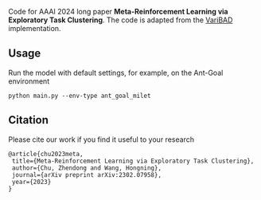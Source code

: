 Code for AAAI 2024 long paper **Meta-Reinforcement Learning via Exploratory Task Clustering**. The code is adapted from the [VariBAD](https://github.com/lmzintgraf/varibad) implementation. 

## Usage
Run the model with default settings, for example, on the Ant-Goal environment
```
python main.py --env-type ant_goal_milet
```

## Citation
Please cite our work if you find it useful to your research
 ```
@article{chu2023meta,
  title={Meta-Reinforcement Learning via Exploratory Task Clustering},
  author={Chu, Zhendong and Wang, Hongning},
  journal={arXiv preprint arXiv:2302.07958},
  year={2023}
}
 ```


